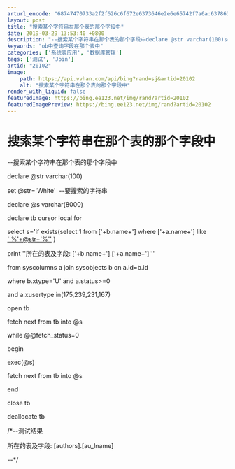 ```yaml
---
arturl_encode: "68747470733a2f2f626c6f672e6373646e2e6e65742f7a6a:6378632f61727469636c652f64657461696c732f3230313032"
layout: post
title: "搜索某个字符串在那个表的那个字段中"
date: 2019-03-29 13:53:40 +0800
description: "--搜索某个字符串在那个表的那个字段中declare @str varchar(100)set @s"
keywords: "ob中查询字段在那个表中"
categories: ['系统表应用', '数据库管理']
tags: ['测试', 'Join']
artid: "20102"
image:
    path: https://api.vvhan.com/api/bing?rand=sj&artid=20102
    alt: "搜索某个字符串在那个表的那个字段中"
render_with_liquid: false
featuredImage: https://bing.ee123.net/img/rand?artid=20102
featuredImagePreview: https://bing.ee123.net/img/rand?artid=20102
---
```


# 搜索某个字符串在那个表的那个字段中

--搜索某个字符串在那个表的那个字段中

declare @str varchar(100)
  
set @str='White'  --要搜索的字符串

declare @s varchar(8000)
  
declare tb cursor local for
  
select s='if exists(select 1 from ['+b.name+'] where ['+a.name+'] like
[''%'+@str+'%''](mailto:'%20rel=)
)
  
print ''所在的表及字段: ['+b.name+'].['+a.name+']'''
  
from syscolumns a join sysobjects b on a.id=b.id
  
where b.xtype='U' and a.status>=0
  
and a.xusertype in(175,239,231,167)
  
open tb
  
fetch next from tb into @s
  
while @@fetch\_status=0
  
begin
  
exec(@s)
  
fetch next from tb into @s
  
end
  
close tb
  
deallocate tb

/\*--测试结果

所在的表及字段: [authors].[au\_lname]

--\*/